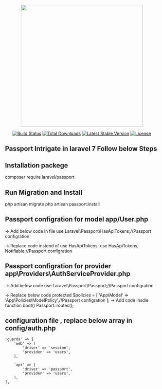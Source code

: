 <p align="center"><img src="https://res.cloudinary.com/dtfbvvkyp/image/upload/v1566331377/laravel-logolockup-cmyk-red.svg" width="400"></p>

<p align="center">
<a href="https://travis-ci.org/laravel/framework"><img src="https://travis-ci.org/laravel/framework.svg" alt="Build Status"></a>
<a href="https://packagist.org/packages/laravel/framework"><img src="https://poser.pugx.org/laravel/framework/d/total.svg" alt="Total Downloads"></a>
<a href="https://packagist.org/packages/laravel/framework"><img src="https://poser.pugx.org/laravel/framework/v/stable.svg" alt="Latest Stable Version"></a>
<a href="https://packagist.org/packages/laravel/framework"><img src="https://poser.pugx.org/laravel/framework/license.svg" alt="License"></a>
</p>

## Passport Intrigate in laravel 7 Follow below Steps

## Installation packege
composer require laravel/passport

## Run Migration and Install
php artisan migrate
php artisan passport:install

## Passport configration for model app/User.php
-> Add below code in file
use Laravel\Passport\HasApiTokens;//Passport configration

-> Replace code instend of use HasApiTokens;
use HasApiTokens, Notifiable;//Passport configration

## Passport configration for provider app\Providers\AuthServiceProvider.php

-> Add below code 
use Laravel\Passport\Passport;//Passport configration

-> Replace below code
protected $policies = [
        'App\Model' => 'App\Policies\ModelPolicy',//Passport configration
    ]; 
-> Add code insdie function boot() 
 Passport::routes(); 

## configuration file , replace below array in config/auth.php <br>
```
'guards' => [
    'web' => [
        'driver' => 'session',
        'provider' => 'users',
    ],

    'api' => [
        'driver' => 'passport',
        'provider' => 'users',
    ],
],
```